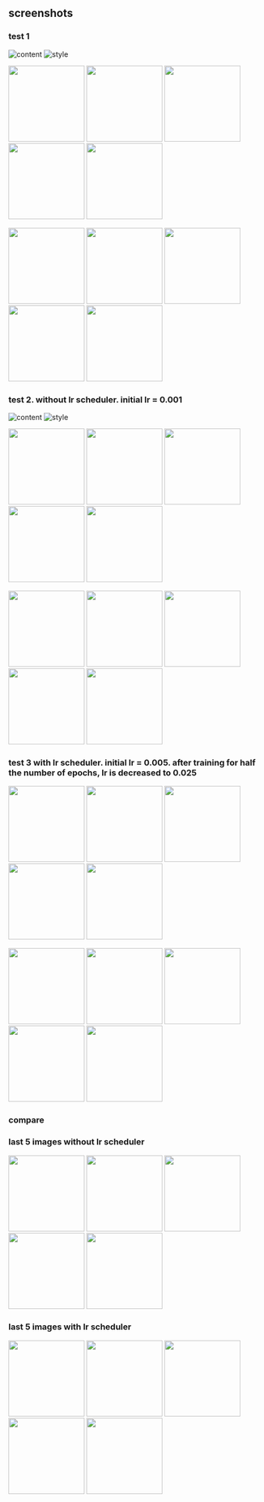 ## screenshots

### test 1
![content](screenshots/scarjo.jpeg) ![style](screenshots/style1.png) <br>
<p float="left">
  <img src="screenshots/generate_0.png" width="150" /> 
  <img src="screenshots/generate_200.png" width="150" />
  <img src="screenshots/generate_400.png" width="150" />
  <img src="screenshots/generate_600.png" width="150" />
  <img src="screenshots/generate_800.png" width="150" />
</p>
<p float="left">
  <img src="screenshots/generate_1000.png" width="150" /> 
  <img src="screenshots/generate_1200.png" width="150" />
  <img src="screenshots/generate_1400.png" width="150" />
  <img src="screenshots/generate_1600.png" width="150" />
  <img src="screenshots/generate_1800.png" width="150" />
</p>

### test 2. without lr scheduler. initial lr = 0.001
![content](screenshots/girl.jpg) ![style](screenshots/style2.png) <br>
<p float="left">
  <img src="screenshots/generate1_0.png" width="150" /> 
  <img src="screenshots/generate1_200.png" width="150" />
  <img src="screenshots/generate1_400.png" width="150" />
  <img src="screenshots/generate1_600.png" width="150" />
  <img src="screenshots/generate1_800.png" width="150" />
</p>
<p float="left">
  <img src="screenshots/generate1_1000.png" width="150" /> 
  <img src="screenshots/generate1_1200.png" width="150" />
  <img src="screenshots/generate1_1400.png" width="150" />
  <img src="screenshots/generate1_1600.png" width="150" />
  <img src="screenshots/generate1_1800.png" width="150" />
</p>

### test 3 with lr scheduler. initial lr = 0.005. after training for half the number of epochs, lr is decreased to 0.025
<p float="left">
  <img src="screenshots/generate1_lr_0.png" width="150" /> 
  <img src="screenshots/generate1_lr_200.png" width="150" />
  <img src="screenshots/generate1_lr_400.png" width="150" />
  <img src="screenshots/generate1_lr_600.png" width="150" />
  <img src="screenshots/generate1_lr_800.png" width="150" />
</p>
<p float="left">
  <img src="screenshots/generate1_lr_1000.png" width="150" /> 
  <img src="screenshots/generate1_lr_1200.png" width="150" />
  <img src="screenshots/generate1_lr_1400.png" width="150" />
  <img src="screenshots/generate1_lr_1600.png" width="150" />
  <img src="screenshots/generate1_lr_1800.png" width="150" />
</p>

### compare
### last 5 images without lr scheduler
<p float="left">
  <img src="screenshots/generate1_1000.png" width="150" /> 
  <img src="screenshots/generate1_1200.png" width="150" />
  <img src="screenshots/generate1_1400.png" width="150" />
  <img src="screenshots/generate1_1600.png" width="150" />
  <img src="screenshots/generate1_1800.png" width="150" />
</p>

### last 5 images with lr scheduler
<p float="left">
  <img src="screenshots/generate1_lr_1000.png" width="150" /> 
  <img src="screenshots/generate1_lr_1200.png" width="150" />
  <img src="screenshots/generate1_lr_1400.png" width="150" />
  <img src="screenshots/generate1_lr_1600.png" width="150" />
  <img src="screenshots/generate1_lr_1800.png" width="150" />
</p>